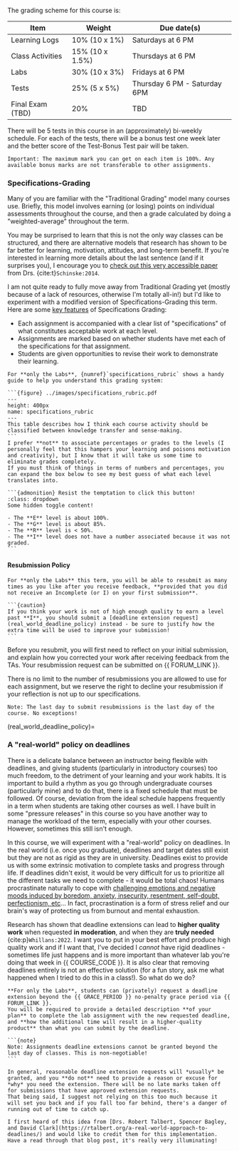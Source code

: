 The grading scheme for this course is:

| Item             | Weight          | Due date(s)                  |
|------------------|-----------------|------------------------------|
| Learning Logs    | 10% (10 x 1%)   | Saturdays at 6 PM            |
| Class Activities | 15% (10 x 1.5%) | Thursdays at 6 PM            |
| Labs             | 30% (10 x 3%)   | Fridays at 6 PM              |
| Tests            | 25% (5 x 5%)    | Thursday 6 PM - Saturday 6PM |
| Final Exam (TBD) | 20%             | TBD                          |

There will be 5 tests in this course in an (approximately) bi-weekly schedule.
For each of the tests, there will be a bonus test one week later and the better score of the Test-Bonus Test pair will be taken.

```{note}
Important: The maximum mark you can get on each item is 100%. Any available bonus marks are not transferable to other assignments.
```

### Specifications-Grading

Many of you are familiar with the "Traditional Grading" model many courses use.
Briefly, this model involves earning (or losing) points on individual assessments throughout the course, and then a grade calculated by doing a "weighted-average" throughout the term.

You may be surprised to learn that this is not the only way classes can be structured, and there are alternative models that research has shown to be far better for learning, motivation, attitudes, and long-term benefit.
If you're interested in learning more details about the last sentence (and if it surprises you), I encourage you to [check out this very accessible paper](https://www.lifescied.org/doi/full/10.1187/cbe.cbe-14-03-0054) from Drs. {cite:t}`Schinske:2014`.

I am not quite ready to fully move away from Traditional Grading yet (mostly because of a lack of resources, otherwise I'm totally all-in!) but I'd like to experiment with a modified version of Specifications-Grading this term.
Here are some [key features](https://twitter.com/siwelwerd/status/1472940473924960261) of Specifications Grading:

- Each assignment is accompanied with a clear list of "specifications" of what constitutes acceptable work at each level.
- Assignments are marked based on whether students have met each of the specifications for that assignment.
- Students are given opportunities to revise their work to demonstrate their learning.

````{attention}
For **only the Labs**, {numref}`specifications_rubric` shows a handy guide to help you understand this grading system: 

```{figure} ../images/specifications_rubric.pdf
---
height: 400px
name: specifications_rubric
---
This table describes how I think each course activity should be classified between knowledge transfer and sense-making.
```
I prefer **not** to associate percentages or grades to the levels (I personally feel that this hampers your learning and poisons motivation and creativity), but I know that it will take us some time to eliminate grades completely.
If you must think of things in terms of numbers and percentages, you can expand the box below to see my best guess of what each level translates into.

```{admonition} Resist the temptation to click this button!
:class: dropdown
Some hidden toggle content!

- The **E** level is about 100%.
- The **G** level is about 85%.
- The **R** level is < 50%.
- The **I** level does not have a number associated because it was not graded.
```
````

#### Resubmission Policy

````{attention}
For **only the Labs** this term, you will be able to resubmit as many times as you like after you receive feedback, **provided that you did not receive an Incomplete (or I) on your first submission**.

```{caution}
If you think your work is not of high enough quality to earn a level past **I**, you should submit a [deadline extension request](real_world_deadline_policy) instead - be sure to justify how the extra time will be used to improve your submission!
```
````

Before you resubmit, you will first need to reflect on your initial submission, and explain how you corrected your work after receiving feedback from the TAs.
Your resubmission request can be submitted on {{ FORUM_LINK }}.

There is no limit to the number of resubmissions you are allowed to use for each assignment, but we reserve the right to decline your resubmission if your reflection is not up to our specifications.

```{note}
Note: The last day to submit resubmissions is the last day of the course. No exceptions!
``` 

(real_world_deadline_policy)=
### A "real-world" policy on deadlines

There is a delicate balance between an instructor being flexible with deadlines, and giving students (particularly in introductory courses) too much freedom, to the detriment of your learning and your work habits.
It is important to build a rhythm as you go through undergraduate courses (particularly mine) and to do that, there is a fixed schedule that must be followed. 
Of course, deviation from the ideal schedule happens frequently in a term when students are taking other courses as well. 
I have built in some "pressure releases" in this course so you have another way to manage the workload of the term, especially with your other courses.
However, sometimes this still isn't enough.

In this course, we will experiment with a "real-world" policy on deadlines.
In the real world (i.e. once you graduate), deadlines and target dates still exist but they are not as rigid as they are in university.
Deadlines exist to provide us with some extrinsic motivation to complete tasks and progress through life.
If deadlines didn't exist, it would be very difficult for us to prioritize all the different tasks we need to complete - it would be total chaos!
Humans procrastinate naturally to cope with [challenging emotions and negative moods induced by boredom, anxiety, insecurity, resentment, self-doubt, perfectionism, etc](https://www.nytimes.com/2019/03/25/smarter-living/why-you-procrastinate-it-has-nothing-to-do-with-self-control.html)...
In fact, procrastination is a form of stress relief and our brain's way of protecting us from burnout and mental exhaustion.

Research has shown that deadline extensions can lead to **higher quality work** when requested **in moderation**, and when they are **truly needed** {cite:p}`Whillans:2022`.
I want you to put in your best effort and produce high quality work and if I want that, I've decided I *cannot* have rigid deadlines - sometimes life just happens and is more important than whatever lab you're doing that week in {{ COURSE_CODE }}. 
It is also clear that removing deadlines entirely is not an effective solution (for a fun story, ask me what happened when I tried to do this in a class!).
So what do we do?

````{attention} 
**For only the Labs**, students can (privately) request a deadline extension beyond the {{ GRACE_PERIOD }} no-penalty grace period via {{ FORUM_LINK }}. 
You will be required to provide a detailed description **of your plan** to complete the lab assignment with the new requested deadline, and **how the additional time will result in a higher-quality product** than what you can submit by the deadline.

```{note}
Note: Assignments deadline extensions cannot be granted beyond the last day of classes. This is non-negotiable!
```

In general, reasonable deadline extension requests will *usually* be granted, and you **do not** need to provide a reason or excuse for *why* you need the extension. There will be no late marks taken off for submissions that have approved extension requests.
That being said, I suggest not relying on this too much because it will set you back and if you fall too far behind, there's a danger of running out of time to catch up.
````

```{tip}
I first heard of this idea from [Drs. Robert Talbert, Spencer Bagley, and David Clark](https://rtalbert.org/a-real-world-approach-to-deadlines/) and would like to credit them for this implementation. Have a read through that blog post, it's really very illuminating!
```